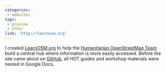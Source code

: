 ```yaml
---
categories:
 - websites
tags:
 - preview
 - other
link: 'http://learnosm.org'
---
```


I created [LearnOSM.org](http://learnosm.org) to help the [Humanitarian OpenStreetMap Team](http://hot.openstreetmap.org/about) build a central hub where information is more easily accessed. Before the site came about on [GitHub](https://github.com/hotosm/learnosm), all HOT guides and workshop materials were nested in Google Docs.